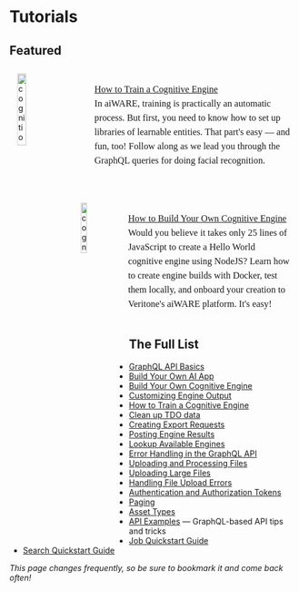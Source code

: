 <!-- markdownlint-disable no-inline-html -->

# Tutorials <!-- Don't remove -->

## Featured

<div style="transform:scaleX(.99);">
<img alt="cognition" width="18%" style="float:left;margin:11px;" src="docs/developer/engines/tutorial/ML.png">
<div
style="font-family:Georgia;
font-size:12.5pt;
line-height:150%;
padding:1px 0px 0px 150px;
transform:scaleX(.99);
transform-origin: top left; "><div class="topruled"><br/></div>
<a href="/#/developer/engines/tutorial/engine-training-tutorial">How to Train a Cognitive Engine</a><br/>In aiWARE, training is practically an automatic process. But first, you need to know how to set up libraries of learnable entities. That part's easy &mdash; and fun, too! Follow along as we lead you through the GraphQL queries for doing facial recognition.
</div>
</div>
<br/><br/><br/>

<div style="transform:scaleX(.99);">
<img alt="cognition" width="15%" style="float:left;margin:11px;" src="docs/developer/engines/tutorial/CogEngine.png">
<div
style="font-family:Georgia;
font-size:12.5pt;
line-height:150%;
padding:1px 0px 0px 150px;
transform:scaleX(.99);
transform-origin: top left; "><div class="topruled"><br/></div>
<a href="/#/developer/engines/tutorial/">How to Build Your Own Cognitive Engine</a> <br/>Would you believe it takes only 25 lines of JavaScript to create a Hello World cognitive engine using NodeJS? Learn how to create engine builds with Docker, test them locally, and onboard your creation to Veritone's aiWARE platform. It's easy!
</div>
</div>
<br/>

## The Full List

* [GraphQL API Basics](apis/tutorials/graphql-basics.md)
* [Build Your Own AI App](developer/applications/app-tutorial/)
* [Build Your Own Cognitive Engine](developer/engines/tutorial/)
* [Customizing Engine Output](developer/engines/tutorial/customizing-engine-output)
* [How to Train a Cognitive Engine](developer/engines/tutorial/engine-training-tutorial)
* [Clean up TDO data](apis/tutorials/cleanup-tdo.md)
* [Creating Export Requests](apis/tutorials/create-export-request/)
* [Posting Engine Results](apis/tutorials/engine-results.md)
* [Lookup Available Engines](apis/tutorials/get-engines.md)
* [Error Handling in the GraphQL API](apis/tutorials/graphql-error-handling.md)
* [Uploading and Processing Files](apis/tutorials/upload-and-process.md)
* [Uploading Large Files](apis/tutorials/uploading-large-files.md)
* [Handling File Upload Errors](apis/tutorials/file-upload-error-handling.md)
* [Authentication and Authorization Tokens](apis/tutorials/tokens.md)
* [Paging](apis/tutorials/paging.md)
* [Asset Types](apis/tutorials/asset-types.md)
* [API Examples](apis/examples.md) &mdash;  GraphQL-based API tips and tricks
* [Job Quickstart Guide](apis/job-quickstart/)
* [Search Quickstart Guide](apis/search-quickstart/)

_This page changes frequently, so be sure to bookmark it and come back often!_
